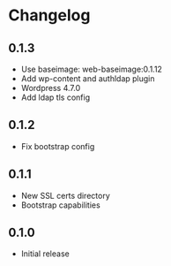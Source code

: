 # Changelog

## 0.1.3
  - Use baseimage: web-baseimage:0.1.12
  - Add wp-content and authldap plugin
  - Wordpress 4.7.0
  - Add ldap tls config

## 0.1.2
  - Fix bootstrap config

## 0.1.1
  - New SSL certs directory
  - Bootstrap capabilities

## 0.1.0
  - Initial release

